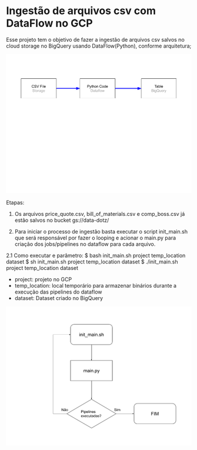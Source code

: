 # Ingestão de arquivos csv com DataFlow no GCP
Esse projeto tem o objetivo de fazer a ingestão de arquivos csv salvos no cloud storage no BigQuery usando DataFlow(Python),
conforme arquitetura;

![Alt text](img/Arquitetura.png?raw=true "Arquitetura")

Etapas:
1. Os arquivos price_quote.csv, bill_of_materials.csv e comp_boss.csv já estão salvos no bucket gs://data-dotz/

2. Para iniciar o processo de ingestão basta executar o script init_main.sh que será responsável por fazer o looping e acionar o main.py para criação dos jobs/pipelines no dataflow para cada arquivo.

2.1 Como executar e parâmetro: 
  $ bash init_main.sh project temp_location dataset
  $ sh init_main.sh project temp_location dataset
  $ ./init_main.sh project temp_location dataset
  - project: projeto no GCP
  - temp_location: local temporário para armazenar binários durante a execução das pipelines do dataflow
  - dataset: Dataset criado no BigQuery

![Alt text](img/Fluxograma.png?raw=true "Solução")
